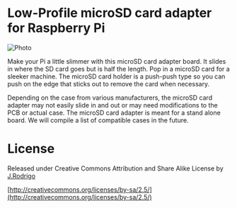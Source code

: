 # Low-Profile microSD card adapter for Raspberry Pi

![Photo](http://www.jrodrigo.net/wp-content/uploads/2014/05/rpib.jpg)

Make your Pi a little slimmer with this microSD card adapter board. It slides in where the SD card goes but is half the length. Pop in a microSD card for a sleeker machine. The microSD card holder is a push-push type so you can push on the edge that sticks out to remove the card when necessary.

Depending on the case from various manufacturers, the microSD card adapter may not easily slide in and out or may need modifications to the PCB or actual case. The microSD card adapter is meant for a stand alone board. We will compile a list of compatible cases in the future.

# License

Released under Creative Commons Attribution and Share Alike License by [J.Rodrigo](http://www.jrodrigo.net)

[http://creativecommons.org/licenses/by-sa/2.5/](http://creativecommons.org/licenses/by-sa/2.5/)
